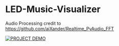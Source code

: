 # LED-Music-Visualizer

Audio Processing credit to https://github.com/aiXander/Realtime_PyAudio_FFT

[![PROJECT DEMO](https://img.youtube.com/vi/nVDIhqEvCcY/maxresdefault.jpg)](https://youtu.be/nVDIhqEvCcY)
